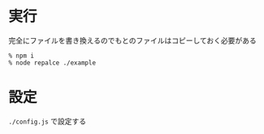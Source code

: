 # 実行

完全にファイルを書き換えるのでもとのファイルはコピーしておく必要がある

```
% npm i
% node repalce ./example
```

# 設定

`./config.js` で設定する
